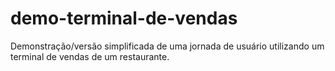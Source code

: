 # demo-terminal-de-vendas
Demonstração/versão simplificada de uma jornada de usuário utilizando um terminal de vendas de um restaurante.
